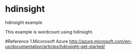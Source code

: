 # hdinsight
hdinsight example 

This example is wordcount using hdinsight.






#Reference
1.Micorosoft Azure
http://azure.microsoft.com/en-us/documentation/articles/hdinsight-get-started/
